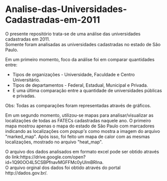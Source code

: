 # Analise-das-Universidades-Cadastradas-em-2011
<p>O presente repositório trata-se de uma análise das universidades cadastradas em 2011.<br>Somente foram analisadas as universidades cadastradas no estado de São Paulo.<p/>  
<p>Em um primeiro momento, foco da análise foi em comparar quantidades entre:
  <ul>
    <li>Tipos de organizações - Universidade, Faculdade e Centro Universitário.    
    <li>Tipos de departamentos - Federal, Estadual, Municipal e Privada.    
    <li>E uma última comparação entre a quantidade de universidades públicas e privadas.      
  </ul>
<p/>
<p>Obs: Todas as comparações foram representadas através de gráficos.<p/>
<p>Em um segundo momento, utilizou-se mapas para analisar/visualizar as localizações de todas as FATECs cadastradas naquele ano. O primeiro mapa mostrou apenas o mapa do estado de São Paulo com marcadores indicando as localizações com <em>popup's</em> como mostra a imagem do arquivo "marked_map". Após isso, foi feito um mapa de calor com as mesmas localizações, mostrado no arquivo "heat_map".<p/> 

<p>O arquivo dos dados analisados em formato excel pode ser obtido através do link:https://drive.google.com/open?id=1Q90OO4L5CSBPfnavMGFFMc0yUlmBRIna.<br>O arquivo orginal dos dados foi obtido através do portal http://dados.gov.br/.<p/>
